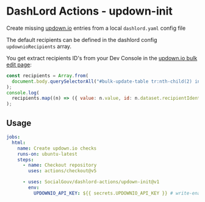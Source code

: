 # DashLord Actions - updown-init

Create missing [updown.io](https://updown.io) entries from a local `dashlord.yaml` config file

The default recipients can be defined in the dashlord config `updownioRecipients` array.

You get extract recipients ID's from your Dev Console in the [updown.io bulk edit page](https://updown.io/checks/recipients):

```js
const recipients = Array.from(
  document.body.querySelectorAll("#bulk-update-table tr:nth-child(2) input")
);
console.log(
  recipients.map((n) => ({ value: n.value, id: n.dataset.recipientIdentifier }))
);
```

## Usage

```yaml
jobs:
  html:
    name: Create updown.io checks
    runs-on: ubuntu-latest
    steps:
      - name: Checkout repository
        uses: actions/checkout@v5

      - uses: SocialGouv/dashlord-actions/updown-init@v1
        env:
          UPDOWNIO_API_KEY: ${{ secrets.UPDOWNIO_API_KEY }} # write-enabled updown.io token
```
